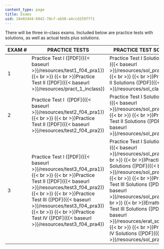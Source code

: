 ```yaml
---
content_type: page
title: Exams
uid: 18e024d4-6042-78cf-ab50-a4ccd259fff1
---
```


There will be three in-class exams. Included below are practice tests with solutions, as well as actual tests plus solutions.

| EXAM # | PRACTICE TESTS | PRACTICE TEST SOLUTIONS | EXAMS | EXAM SOLUTIONS |
| --- | --- | --- | --- | --- |
| 1 | Practice Test I ([PDF]({{< baseurl >}}/resources/test1_f04_pra1))  {{< br >}}  {{< br >}}Practice Test II ([PDF]({{< baseurl >}}/resources/pract_1_inclass)) | Practice Test I Solutions ([PDF]({{< baseurl >}}/resources/sol_pra1_quiz1))  {{< br >}}  {{< br >}}Practice Test II Solutions ([PDF]({{< baseurl >}}/resources/sol_class_pra1)) | ([PDF]({{< baseurl >}}/resources/test1_f04)) | ([PDF]({{< baseurl >}}/resources/sol_class_ex1)) |
| 2 | Practice Test I  ([PDF]({{< baseurl >}}/resources/test2_f04_pra1))  {{< br >}}  {{< br >}}Practice Test II ([PDF]({{< baseurl >}}/resources/test2_f04_pra2)) | Practice Test I Solutions ([PDF]({{< baseurl >}}/resources/sol_pra1_exam2))  {{< br >}}  {{< br >}}Practice Test II Solutions ([PDF]({{< baseurl >}}/resources/sol_pra2_exam2)) | ([PDF]({{< baseurl >}}/resources/test2_f04)) | ([PDF]({{< baseurl >}}/resources/sol_class_ex2)) |
| 3 | Practice Test I ([PDF]({{< baseurl >}}/resources/test3_f04_pra1))  {{< br >}}  {{< br >}}Practice Test II ([PDF]({{< baseurl >}}/resources/test3_f04_pra2))  {{< br >}}  {{< br >}}Practice Test III ([PDF]({{< baseurl >}}/resources/test3_f04_pra3))  {{< br >}}  {{< br >}}Practice Test IV ([PDF]({{< baseurl >}}/resources/test3_f04_pra4)) | Practice Test I Solutions ([PDF]({{< baseurl >}}/resources/sol_pra1_ex3))  {{< br >}}  {{< br >}}Practice Test II Solutions ([PDF]({{< baseurl >}}/resources/sol_pra2_exa3))  {{< br >}}  {{< br >}}Practice Test III Solutions ([PDF]({{< baseurl >}}/resources/sol_pra3_ex3))  {{< br >}}  {{< br >}}Errattum Practice Test III Solutions ([PDF]({{< baseurl >}}/resources/erat_sol_pr3_ex3))  {{< br >}}  {{< br >}}Practice Test IV Solutions ([PDF]({{< baseurl >}}/resources/sol_pra4_exam3)) | ([PDF]({{< baseurl >}}/resources/test3_f04)) | ([PDF]({{< baseurl >}}/resources/sol_quiz3))